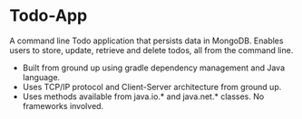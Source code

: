 # Todo-App

A command line Todo application that persists data in MongoDB.
Enables users to store, update, retrieve and delete todos, all from the command line.

* Built from ground up using gradle dependency management and Java language.
* Uses TCP/IP protocol and Client-Server architecture from ground up.
* Uses methods available from java.io.* and java.net.* classes. No frameworks involved.